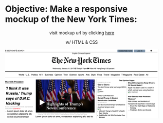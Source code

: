# Objective:  Make a responsive mockup of the New York Times:

<p align="center">
  visit mockup url by clicking <a href="https://nyt-av.netlify.app/">here</a>
</p>

<p align="center">
  w/ HTML & CSS
</p>

![alt tag](mockup.png)
